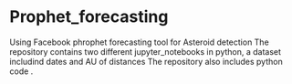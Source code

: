 # Prophet_forecasting
Using Facebook phrophet forecasting tool for Asteroid detection
The repository contains two different jupyter_notebooks in python, a dataset includind dates and AU of distances 
The repository also includes python code .
